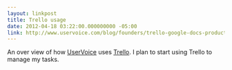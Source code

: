 ```yaml
---
layout: linkpost
title: Trello usage
date: 2012-04-18 03:22:00.000000000 -05:00
link: http://www.uservoice.com/blog/founders/trello-google-docs-product-management/
---
```


An over view of how [UserVoice](http://www.uservoice.com) uses [Trello](http://trello.com). I plan to start using Trello to manage my tasks.
